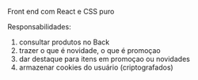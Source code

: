 Front end com React e CSS puro

Responsabilidades:
1. consultar produtos no Back
3. trazer o que é novidade, o que é promoçao
4. dar destaque para itens em promoçao ou novidades
5. armazenar cookies do usuário (criptografados)

